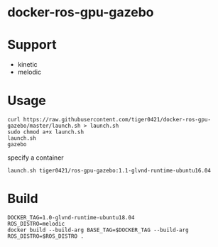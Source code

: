 # docker-ros-gpu-gazebo

# Support
- kinetic
- melodic

# Usage

```
curl https://raw.githubusercontent.com/tiger0421/docker-ros-gpu-gazebo/master/launch.sh > launch.sh
sudo chmod a+x launch.sh
launch.sh 
gazebo
```

specify a container

```
launch.sh tiger0421/ros-gpu-gazebo:1.1-glvnd-runtime-ubuntu16.04
```

# Build
```
DOCKER_TAG=1.0-glvnd-runtime-ubuntu18.04
ROS_DISTRO=melodic
docker build --build-arg BASE_TAG=$DOCKER_TAG --build-arg ROS_DISTRO=$ROS_DISTRO . 
```
